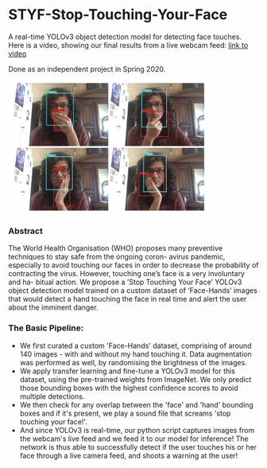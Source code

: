 # STYF-Stop-Touching-Your-Face
A real-time YOLOv3 object detection model for detecting face touches. \
Here is a video, showing our final results from a live webcam feed: [link to video](https://iiitaphyd-my.sharepoint.com/:v:/g/personal/abhinav_g_students_iiit_ac_in/EZSQn2CeNehBm47Gf414KpcBSUL7t70YMea6iVi9rydnIA?e=PmfI8M)

Done as an independent project in Spring 2020.

<img src="./images/results.png" alt="drawing" width="400"/>

### Abstract
The World Health Organisation (WHO) proposes many preventive techniques to stay safe from the ongoing coron- avirus pandemic, especially to avoid touching our faces in order to decrease the probability of contracting the virus. However, touching one’s face is a very involuntary and ha- bitual action. We propose a ’Stop Touching Your Face’ YOLOv3 object detection model trained on a custom dataset of ’Face-Hands’ images that would detect a hand touching the face in real time and alert the user about the imminent danger.

### The Basic Pipeline:
- We first curated a custom 'Face-Hands' dataset, comprising of around 140 images - with and without my hand touching it. Data augmentation was performed as well, by randomising the brightness of the images.
- We apply transfer learning and fine-tune a YOLOv3 model for this dataset, using the pre-trained weights from ImageNet. We only predict those bounding boxes with the highest confidence scores to avoid multiple detections. 
- We then check for any overlap between the 'face' and 'hand' bounding boxes and if it's present, we play a sound file that screams 'stop touching your face!'.
- And since YOLOv3 is real-time, our python script captures images from the webcam's live feed and we feed it to our model for inference! 
The network is thus able to successfully detect if the user touches his or her face through a live camera feed, and shoots a warning at the user!  
